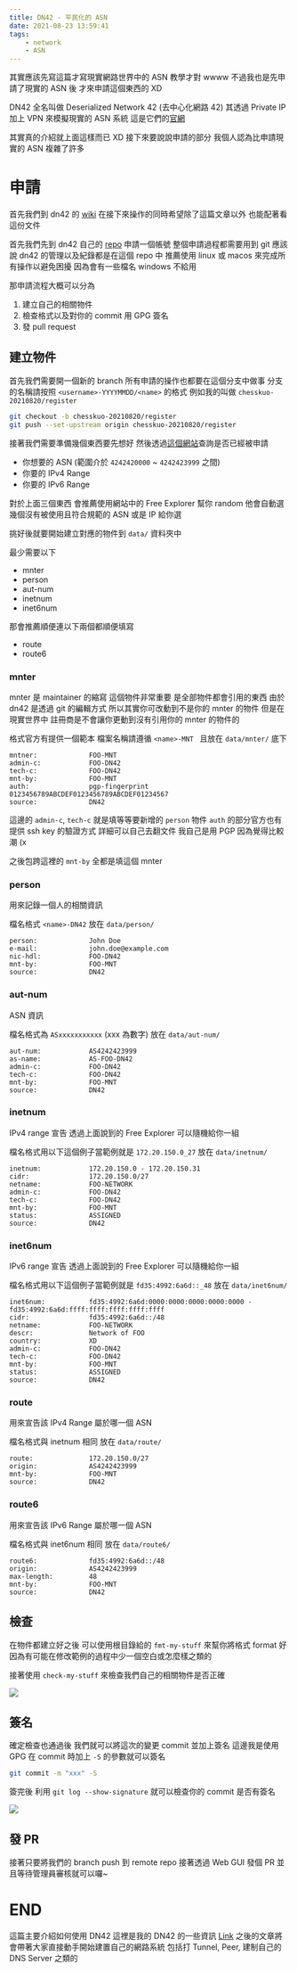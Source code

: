 ```yaml
---
title: DN42 - 平民化的 ASN
date: 2021-08-23 13:59:41
tags:
    - network
    - ASN
---
```


其實應該先寫這篇才寫現實網路世界中的 ASN 教學才對 wwww
不過我也是先申請了現實的 ASN 後
才來申請這個東西的 XD

DN42 全名叫做 Deserialized Network 42 (去中心化網路 42)
其透過 Private IP 加上 VPN 來模擬現實的 ASN 系統
這是它們的[官網](https://dn42.us/)

<!-- more -->

其實真的介紹就上面這樣而已 XD
接下來要說說申請的部分
我個人認為比申請現實的 ASN 複雜了許多

# 申請

首先我們到 dn42 的 [wiki](https://wiki.dn42.us/Home)
在接下來操作的同時希望除了這篇文章以外
也能配著看這份文件

首先我們先到 dn42 自己的 [repo](https://git.dn42.dev/dn42/registry) 申請一個帳號
整個申請過程都需要用到 git
應該說 dn42 的管理以及紀錄都是在這個 repo 中
推薦使用 linux 或 macos 來完成所有操作以避免困擾
因為會有一些檔名 windows 不給用

那申請流程大概可以分為
1. 建立自己的相關物件
2. 檢查格式以及對你的 commit 用 GPG 簽名
3. 發 pull request

## 建立物件

首先我們需要開一個新的 branch
所有申請的操作也都要在這個分支中做事
分支的名稱請按照 `<username>-YYYYMMDD/<name>` 的格式
例如我的叫做 `chesskuo-20210820/register`

```bash
git checkout -b chesskuo-20210820/register
git push --set-upstream origin chesskuo-20210820/register
```

接著我們需要準備幾個東西要先想好
然後透過[這個網站](https://explorer.burble.com/#/)查詢是否已經被申請
- 你想要的 ASN (範圍介於 `4242420000` ~ `4242423999` 之間)
- 你要的 IPv4 Range
- 你要的 IPv6 Range

對於上面三個東西
會推薦使用網站中的 Free Explorer 幫你 random
他會自動選幾個沒有被使用且符合規範的 ASN 或是 IP 給你選

挑好後就要開始建立對應的物件到 `data/` 資料夾中

最少需要以下
- mnter
- person
- aut-num
- inetnum
- inet6num

那會推薦順便連以下兩個都順便填寫
- route
- route6

### mnter

mnter 是 maintainer 的縮寫
這個物件非常重要
是全部物件都會引用的東西
由於 dn42 是透過 git 的編輯方式
所以其實你可改動到不是你的 mnter 的物件
但是在現實世界中
註冊商是不會讓你更動到沒有引用你的 mnter 的物件的

格式官方有提供一個範本
檔案名稱請遵循 `<name>-MNT `
且放在 `data/mnter/` 底下

```
mntner:             FOO-MNT
admin-c:            FOO-DN42
tech-c:             FOO-DN42
mnt-by:             FOO-MNT
auth:               pgp-fingerprint 0123456789ABCDEF0123456789ABCDEF01234567
source:             DN42
```

這邊的 `admin-c`, `tech-c` 就是填等等要新增的 `person` 物件
`auth` 的部分官方也有提供 ssh key 的驗證方式
詳細可以自己去翻文件
我自己是用 PGP 因為覺得比較潮 (x

之後包跨這裡的 `mnt-by` 全都是填這個 mnter

### person

用來記錄一個人的相關資訊

檔名格式 `<name>-DN42`
放在 `data/person/`

```
person:             John Doe
e-mail:             john.doe@example.com
nic-hdl:            FOO-DN42
mnt-by:             FOO-MNT
source:             DN42
```

### aut-num

ASN 資訊

檔名格式為 `ASxxxxxxxxxxx` (xxx 為數字)
放在 `data/aut-num/`

```
aut-num:            AS4242423999
as-name:            AS-FOO-DN42
admin-c:            FOO-DN42
tech-c:             FOO-DN42
mnt-by:             FOO-MNT
source:             DN42
```

### inetnum

IPv4 range 宣告
透過上面說到的 Free Explorer 可以隨機給你一組

檔名格式用以下這個例子當範例就是 `172.20.150.0_27`
放在 `data/inetnum/`

```
inetnum:            172.20.150.0 - 172.20.150.31
cidr:               172.20.150.0/27
netname:            FOO-NETWORK
admin-c:            FOO-DN42
tech-c:             FOO-DN42
mnt-by:             FOO-MNT
status:             ASSIGNED
source:             DN42
```


### inet6num

IPv6 range 宣告
透過上面說到的 Free Explorer 可以隨機給你一組

檔名格式用以下這個例子當範例就是 `fd35:4992:6a6d::_48`
放在 `data/inet6num/`

```
inet6num:           fd35:4992:6a6d:0000:0000:0000:0000:0000 - fd35:4992:6a6d:ffff:ffff:ffff:ffff:ffff
cidr:               fd35:4992:6a6d::/48
netname:            FOO-NETWORK
descr:              Network of FOO
country:            XD
admin-c:            FOO-DN42
tech-c:             FOO-DN42
mnt-by:             FOO-MNT
status:             ASSIGNED
source:             DN42
```

### route

用來宣告該 IPv4 Range 屬於哪一個 ASN

檔名格式與 inetnum 相同
放在 `data/route/`

```
route:              172.20.150.0/27
origin:             AS4242423999
mnt-by:             FOO-MNT
source:             DN42
```

### route6

用來宣告該 IPv6 Range 屬於哪一個 ASN

檔名格式與 inet6num 相同
放在 `data/route6/`

```
route6:             fd35:4992:6a6d::/48
origin:             AS4242423999
max-length:         48
mnt-by:             FOO-MNT
source:             DN42
```

## 檢查

在物件都建立好之後
可以使用根目錄給的 `fmt-my-stuff` 來幫你將格式 format 好
因為有可能在修改範例的過程中少一個空白或怎麼樣之類的

接著使用 `check-my-stuff` 來檢查我們自己的相關物件是否正確

![](https://i.imgur.com/cyya7sP.png)

## 簽名

確定檢查也通過後
我們就可以將這次的變更 commit 並加上簽名
這邊我是使用 GPG
在 commit 時加上 `-S` 的參數就可以簽名

```bash
git commit -m "xxx" -S
```

簽完後
利用 `git log --show-signature` 就可以檢查你的 commit 是否有簽名

![](https://i.imgur.com/FqOc8Yq.png)

## 發 PR

接著只要將我們的 branch push 到 remote repo
接著透過 Web GUI 發個 PR
並且等待管理員審核就可以囉~

# END

這篇主要介紹如何使用 DN42
這裡是我的 DN42 的一些資訊 [Link](https://explorer.burble.com/#/aut-num/AS4242420323)
之後的文章將會帶著大家直接動手開始建置自己的網路系統
包括打 Tunnel, Peer, 建制自己的 DNS Server 之類的
